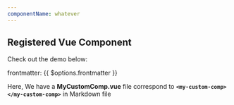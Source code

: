 ```yaml
---
componentName: whatever
---
```


## Registered Vue Component

Check out the demo below:

<p>frontmatter: {{ $options.frontmatter }}</p>

Here, We have a **MyCustomComp.vue** file correspond to **`<my-custom-comp></my-custom-comp>`** in Markdown file

<global></global>

<my-custom-comp></my-custom-comp>
